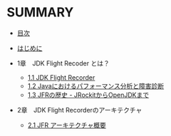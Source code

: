 # SUMMARY

* [目次](README.md)

* [はじめに](preface.md)

* 1章　JDK Flight Recoder とは？
  * [1.1 JDK Flight Recorder](01/01-what_is_JFR.md)
  * [1.2 Javaにおけるパフォーマンス分析と障害診断](01/02-other-tools.md)
  * [1.3 JFRの歴史 - JRockitからOpenJDKまで](01/03-history_of_jfr.md)

* 2章　JDK Flight Recorderのアーキテクチャ
  * [2.1 JFR アーキテクチャ概要](02/01-jfr-architecture.md)
